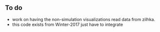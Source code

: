 ## To do

- work on having the non-simulation visualizations read data from zilhka. 
- this code exists from Winter-2017 just have to integrate